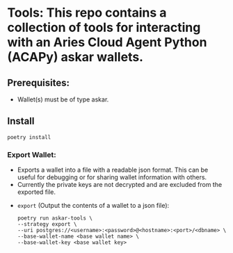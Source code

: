 # Tools: This repo contains a collection of tools for interacting with an Aries Cloud Agent Python (ACAPy) askar wallets.

## Prerequisites:

 * Wallet(s) must be of type askar.

## Install

```
poetry install
```


### Export Wallet:

 * Exports a wallet into a file with a readable json format. This can be useful for debugging or for sharing wallet information with others.
 * Currently the private keys are not decrypted and are excluded from the exported file.

- `export` (Output the contents of a wallet to a json file):

    ```
    poetry run askar-tools \
    --strategy export \
    --uri postgres://<username>:<password>@<hostname>:<port>/<dbname> \
    --base-wallet-name <base wallet name> \
    --base-wallet-key <base wallet key>
    ```